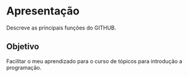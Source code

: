 # Apresentação
Descreve as principais funções do GITHUB.

## Objetivo

Facilitar o meu aprendizado para o curso de tópicos para introdução a programação.
